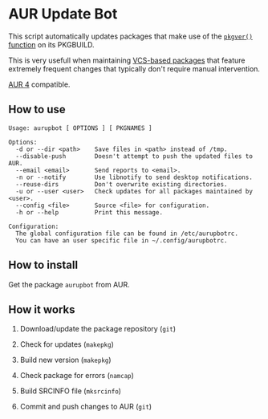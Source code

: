 AUR Update Bot
==============

This script automatically updates packages that make use of the
[`pkgver()` function](https://wiki.archlinux.org/index.php/VCS_package_guidelines#The_pkgver.28.29_function)
on its PKGBUILD.

This is very usefull when maintaining [VCS-based packages](https://wiki.archlinux.org/index.php/VCS_package_guidelines)
that feature extremely frequent changes that typically don't require manual intervention.

[AUR 4](https://wiki.archlinux.org/index.php/Arch_User_Repository#AUR_4) compatible.

## How to use

```
Usage: aurupbot [ OPTIONS ] [ PKGNAMES ]
 
Options:
  -d or --dir <path>    Save files in <path> instead of /tmp.
  --disable-push        Doesn't attempt to push the updated files to AUR. 
  --email <email>       Send reports to <email>.
  -n or --notify        Use libnotify to send desktop notifications. 
  --reuse-dirs 	        Don't overwrite existing directories.
  -u or --user <user>   Check updates for all packages maintained by <user>.
  --config <file>       Source <file> for configuration.
  -h or --help 	        Print this message.

Configuration:
  The global configuration file can be found in /etc/aurupbotrc.
  You can have an user specific file in ~/.config/aurupbotrc.
```

## How to install

Get the package `aurupbot` from AUR.

## How it works

1. Download/update the package repository (`git`)

2. Check for updates (`makepkg`)

3. Build new version (`makepkg`)

4. Check package for errors (`namcap`)

5. Build SRCINFO file (`mksrcinfo`)

6. Commit and push changes to AUR (`git`)
